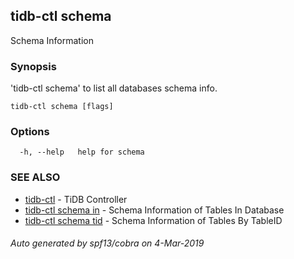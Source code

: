 ## tidb-ctl schema

Schema Information

### Synopsis


'tidb-ctl schema' to list all databases schema info.

```
tidb-ctl schema [flags]
```

### Options

```
  -h, --help   help for schema
```

### SEE ALSO
* [tidb-ctl](tidb-ctl.md)	 - TiDB Controller
* [tidb-ctl schema in](tidb-ctl_schema_in.md)	 - Schema Information of Tables In Database
* [tidb-ctl schema tid](tidb-ctl_schema_tid.md)	 - Schema Information of Tables By TableID

###### Auto generated by spf13/cobra on 4-Mar-2019
